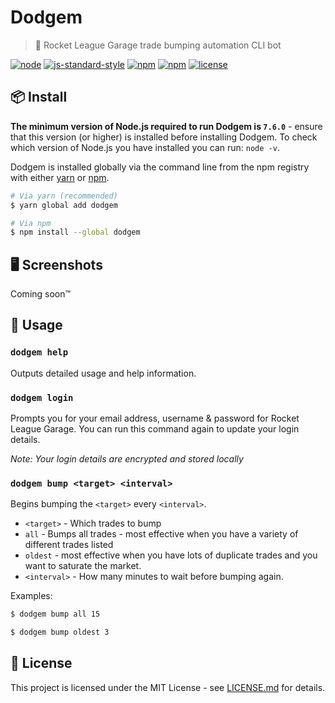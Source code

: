 # Dodgem

> 🎪 Rocket League Garage trade bumping automation CLI bot

[![node](https://img.shields.io/node/v/dodgem.svg)]() [![js-standard-style](https://img.shields.io/badge/code%20style-standard-brightgreen.svg)](https://github.com/feross/standard) [![npm](https://img.shields.io/npm/dt/dodgem.svg)]() [![npm](https://img.shields.io/npm/v/dodgem.svg)]() [![license](https://img.shields.io/github/license/jamiestraw/dodgem.svg)](LICENSE.md)

## 📦 Install

**The minimum version of Node.js required to run Dodgem is `7.6.0`** - ensure that this version (or higher) is installed before installing Dodgem. To check which version of Node.js you have installed you can run: `node -v`.

Dodgem is installed globally via the command line from the npm registry with either [yarn](https://github.com/yarnpkg/yarn) or [npm](https://github.com/npm/npm).

```sh
# Via yarn (recommended)
$ yarn global add dodgem

# Via npm
$ npm install --global dodgem
```

## 🖥 Screenshots

Coming soon™

## 🚀 Usage

### `dodgem help`

Outputs detailed usage and help information.

### ``dodgem login``

Prompts you for your email address, username & password for Rocket League Garage. You can run this command again to update your login details.

*Note: Your login details are encrypted and stored locally*

### ``dodgem bump <target> <interval>``

Begins bumping the `<target>` every `<interval>`.

- `<target>` - Which trades to bump
 - `all` - Bumps all trades - most effective when you have a variety of different trades listed
 - `oldest` - most effective when you have lots of duplicate trades and you want to saturate the market.
- `<interval>` - How many minutes to wait before bumping again.

Examples:

```sh
$ dodgem bump all 15

$ dodgem bump oldest 3
```

## 📄 License

This project is licensed under the MIT License - see [LICENSE.md](LICENSE.md) for details.
